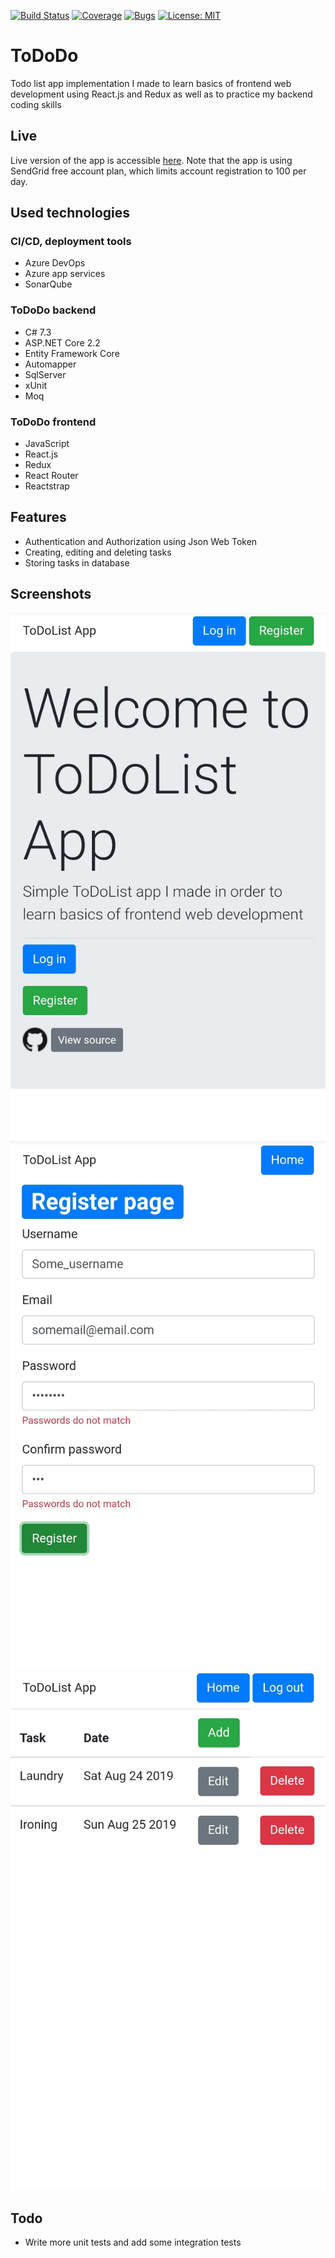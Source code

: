 [![Build Status](https://dev.azure.com/zalewsks7/ToDo/_apis/build/status/szymenn.ToDoDo?branchName=master)](https://dev.azure.com/zalewsks7/ToDo/_build/latest?definitionId=3&branchName=master)
[![Coverage](http://mysonas.eastus.azurecontainer.io:9000/api/project_badges/measure?project=ToDoDo&metric=coverage)](http://mysonas.eastus.azurecontainer.io:9000/dashboard?id=ToDoDo)
[![Bugs](http://mysonas.eastus.azurecontainer.io:9000/api/project_badges/measure?project=ToDoDo&metric=bugs)](http://mysonas.eastus.azurecontainer.io:9000/dashboard?id=ToDoDo)
[![License: MIT](https://img.shields.io/badge/License-MIT-yellow.svg)](https://opensource.org/licenses/MIT)
# ToDoDo
Todo list app implementation I made to learn basics of frontend web development using React.js and Redux as well as to practice my backend coding skills 
## Live
Live version of the app is accessible [here](https://tododoapp.azurewebsites.net/). Note that the app is using SendGrid free account plan, which limits account registration to 100 per day. 
## Used technologies
### CI/CD, deployment tools 
- Azure DevOps
- Azure app services
- SonarQube
### ToDoDo backend
- C# 7.3
- ASP.NET Core 2.2 
- Entity Framework Core
- Automapper
- SqlServer
- xUnit
- Moq
### ToDoDo frontend
- JavaScript
- React.js 
- Redux
- React Router
- Reactstrap
## Features
- Authentication and Authorization using Json Web Token
- Creating, editing and deleting tasks
- Storing tasks in database
## Screenshots
![Alt Text](https://github.com/szymenn/ToDoDo/blob/master/screenshots/ToDoDoHome.png)
![Alt Text](https://github.com/szymenn/ToDoDo/blob/master/screenshots/ToDoDoRegister.png)
![Alt Text](https://github.com/szymenn/ToDoDo/blob/master/screenshots/ToDoDoToDos.png)
## Todo
- Write more unit tests and add some integration tests
